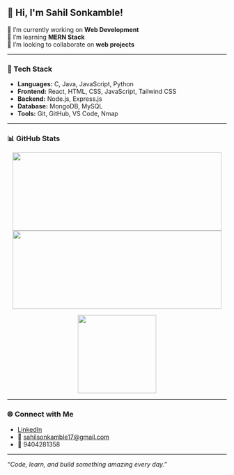 ## 👋 Hi, I'm Sahil Sonkamble!

🔭 I’m currently working on **Web Development**  
🌱 I’m learning **MERN Stack**  
👯 I’m looking to collaborate on **web projects**

---

### 🚀 Tech Stack

- **Languages:** C, Java, JavaScript, Python
- **Frontend:** React, HTML, CSS, JavaScript, Tailwind CSS
- **Backend:** Node.js, Express.js
- **Database:** MongoDB, MySQL
- **Tools:** Git, GitHub, VS Code, Nmap

---

### 📊 GitHub Stats

<p align="center">
  <img src="https://github-readme-stats.vercel.app/api?username=sonkamblesahil&show_icons=true&theme=radical" height="180" width=480/>
  <img src="https://leetcard.jacoblin.cool/sahilsonkamble17?theme=dark" height="180"  width=480/>
</p>

<p align="center">
  <img src="https://github-readme-stats.vercel.app/api/top-langs/?username=sonkamblesahil&layout=compact&theme=radical" height="180" />
</p>

---

### 🌐 Connect with Me

- [LinkedIn](https://www.linkedin.com/in/sonkamblesahil)
- 📧 sahilsonkamble17@gmail.com
- 📱 9404281358

---

_“Code, learn, and build something amazing every day.”_
